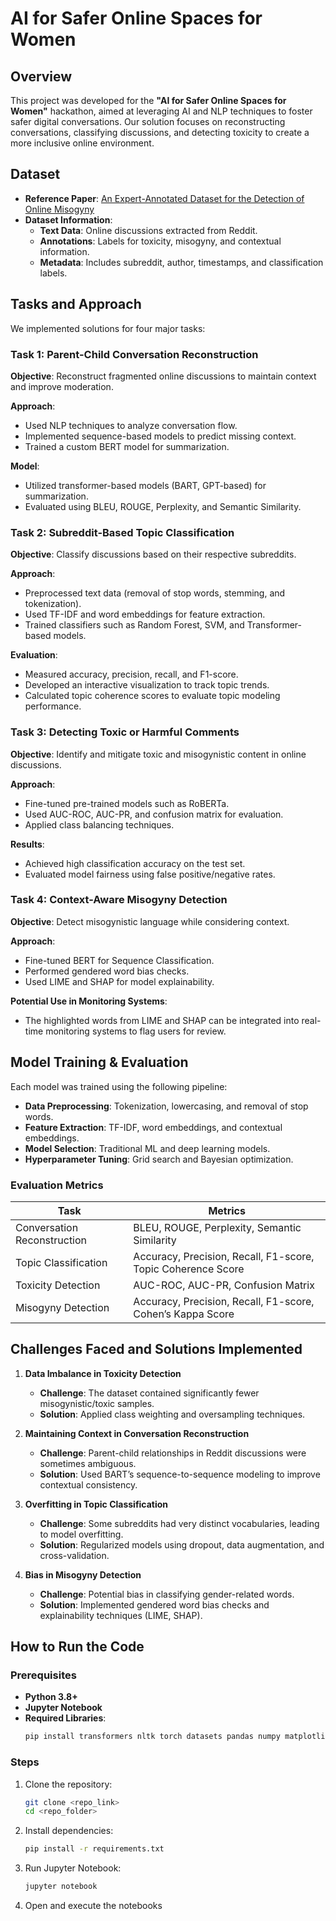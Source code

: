 # AI for Safer Online Spaces for Women

## Overview
This project was developed for the **"AI for Safer Online Spaces for Women"** hackathon, aimed at leveraging AI and NLP techniques to foster safer digital conversations. Our solution focuses on reconstructing conversations, classifying discussions, and detecting toxicity to create a more inclusive online environment.

## Dataset
- **Reference Paper**: [An Expert-Annotated Dataset for the Detection of Online Misogyny](https://github.com/ellamguest/online-misogyny-eacl2021)
- **Dataset Information**:
  - **Text Data**: Online discussions extracted from Reddit.
  - **Annotations**: Labels for toxicity, misogyny, and contextual information.
  - **Metadata**: Includes subreddit, author, timestamps, and classification labels.

## Tasks and Approach
We implemented solutions for four major tasks:

### Task 1: Parent-Child Conversation Reconstruction
**Objective**: Reconstruct fragmented online discussions to maintain context and improve moderation.

**Approach**:
- Used NLP techniques to analyze conversation flow.
- Implemented sequence-based models to predict missing context.
- Trained a custom BERT model for summarization.

**Model**:
- Utilized transformer-based models (BART, GPT-based) for summarization.
- Evaluated using BLEU, ROUGE, Perplexity, and Semantic Similarity.

### Task 2: Subreddit-Based Topic Classification
**Objective**: Classify discussions based on their respective subreddits.

**Approach**:
- Preprocessed text data (removal of stop words, stemming, and tokenization).
- Used TF-IDF and word embeddings for feature extraction.
- Trained classifiers such as Random Forest, SVM, and Transformer-based models.

**Evaluation**:
- Measured accuracy, precision, recall, and F1-score.
- Developed an interactive visualization to track topic trends.
- Calculated topic coherence scores to evaluate topic modeling performance.

### Task 3: Detecting Toxic or Harmful Comments
**Objective**: Identify and mitigate toxic and misogynistic content in online discussions.

**Approach**:
- Fine-tuned pre-trained models such as RoBERTa.
- Used AUC-ROC, AUC-PR, and confusion matrix for evaluation.
- Applied class balancing techniques.

**Results**:
- Achieved high classification accuracy on the test set.
- Evaluated model fairness using false positive/negative rates.

### Task 4: Context-Aware Misogyny Detection
**Objective**: Detect misogynistic language while considering context.

**Approach**:
- Fine-tuned BERT for Sequence Classification.
- Performed gendered word bias checks.
- Used LIME and SHAP for model explainability.


**Potential Use in Monitoring Systems**:
- The highlighted words from LIME and SHAP can be integrated into real-time monitoring systems to flag users for review.

## Model Training & Evaluation
Each model was trained using the following pipeline:

- **Data Preprocessing**: Tokenization, lowercasing, and removal of stop words.
- **Feature Extraction**: TF-IDF, word embeddings, and contextual embeddings.
- **Model Selection**: Traditional ML and deep learning models.
- **Hyperparameter Tuning**: Grid search and Bayesian optimization.

### Evaluation Metrics
| Task | Metrics |
|------|---------|
| Conversation Reconstruction | BLEU, ROUGE, Perplexity, Semantic Similarity |
| Topic Classification | Accuracy, Precision, Recall, F1-score, Topic Coherence Score |
| Toxicity Detection | AUC-ROC, AUC-PR, Confusion Matrix |
| Misogyny Detection | Accuracy, Precision, Recall, F1-score, Cohen’s Kappa Score |

## Challenges Faced and Solutions Implemented
1. **Data Imbalance in Toxicity Detection**
   - **Challenge**: The dataset contained significantly fewer misogynistic/toxic samples.
   - **Solution**: Applied class weighting and oversampling techniques.

2. **Maintaining Context in Conversation Reconstruction**
   - **Challenge**: Parent-child relationships in Reddit discussions were sometimes ambiguous.
   - **Solution**: Used BART’s sequence-to-sequence modeling to improve contextual consistency.

3. **Overfitting in Topic Classification**
   - **Challenge**: Some subreddits had very distinct vocabularies, leading to model overfitting.
   - **Solution**: Regularized models using dropout, data augmentation, and cross-validation.

4. **Bias in Misogyny Detection**
   - **Challenge**: Potential bias in classifying gender-related words.
   - **Solution**: Implemented gendered word bias checks and explainability techniques (LIME, SHAP).

## How to Run the Code
### Prerequisites
- **Python 3.8+**
- **Jupyter Notebook**
- **Required Libraries**:
  ```sh
  pip install transformers nltk torch datasets pandas numpy matplotlib seaborn scikit-learn gensim plotly wordcloud shap lime tqdm
  ```

### Steps
1. Clone the repository:
   ```sh
   git clone <repo_link>
   cd <repo_folder>
   ```
2. Install dependencies:
   ```sh
   pip install -r requirements.txt
   ```
3. Run Jupyter Notebook:
   ```sh
   jupyter notebook
   ```
4. Open and execute the notebooks

